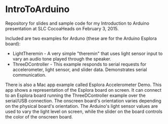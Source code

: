 # IntroToArduino
Repository for slides and sample code for my Introduction to Arduino presentation at SLC CocoaHeads on February 3, 2015.

Included are two examples for Arduno (these are for the Arduino Esplora board):
- LightTheremin - A very simple "theremin" that uses light sensor input to vary an audio tone played through the speaker.
- ThreeDController - This example responds to serial requests for accelerometer, light sensor, and slider data. Demonstrates serial communication.

There is also a Mac app example called Esplora Accelerometer Demo. This app shows a representation of the Esplora board on screen. It can connect to an Esplora board running the ThreeDController example over the serial/USB connection. The onscreen board's orientation varies depending on the physical board's orientation. The Arduino's light sensor values are used to vary the light level on screen, while the slider on the board controls the color of the onscreen board.
